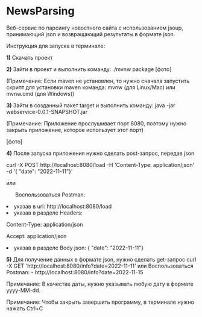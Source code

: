 # NewsParsing
Веб-сервис по парсингу новостного сайта с использованием jsoup, принимающий json и возвращающий результаты в формате json.

Инструкция для запуска в терминале:

<b>1)</b> Скачать проект

<b>2)</b> Зайти в проект и выполнить команду: ./mvnw package
[фото]
<p>(Примечание: Если maven не установлен, то нужно сначала запустить скрипт для установки maven команда: mvnw (для Linux/Mac) или mvnw.cmd (для Windows))</p>

<b>3)</b> Зайти в созданный пакет target и выполнить команду: java -jar webservice-0.0.1-SNAPSHOT.jar
<p>(Примечание: Приложение прослушивает порт 8080, поэтому нужно закрыть приложение, которое использует этот порт)</p>
[фото]

<b>4)</b> После запуска приложения нужно сделать post-запрос, передав json
  <p>curl -X POST http://localhost:8080/load -H 'Content-Type: application/json' -d '{ "date": "2022-11-11"}'</p>
или
  <ol>Воспользоваться Postman:</ol>
    <li> указав в url: http://localhost:8080/load</li>
    <li> указав в разделе Headers:
        <p>Content-Type: application/json</p>
        <p>Accept: application/json</p>
    </li>
    <li> указав в разделе Body json: { "date": "2022-11-11"}</li>


<b>5)</b> Для получение данных в формате json, нужно сделать get-запрос
  curl -X GET 'http://localhost:8080/info?date=2022-11-11'
или
  Воспользоваться Postman:
    - http://localhost:8080/info?date=2022-11-15


<p>Примечание: В качестве даты, нужно указывать любую дату в формате yyyy-MM-dd.</p>
<p>Примечание: Чтобы закрыть завершить программу, в терминале нужно нажать Ctrl+C</p>
